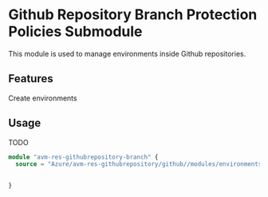 # Github Repository Branch Protection Policies Submodule

This module is used to manage environments inside Github repositories.

## Features

Create environments

## Usage

TODO

```terraform
module "avm-res-githubrepository-branch" {
  source = "Azure/avm-res-githubrepository/github//modules/environments"


}
```
